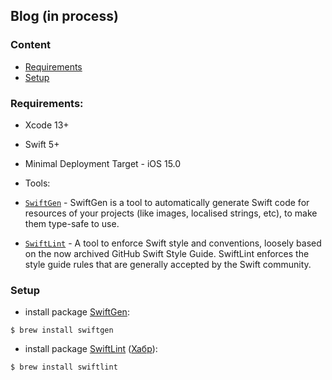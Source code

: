 ## Blog (in process)

### Content
- [Requirements](#requirements)
- [Setup](#how-to-configure)
###  <a name="requirements"></a> Requirements:
* Xcode 13+
* Swift 5+
* Minimal Deployment Target - iOS 15.0
* Tools:

* [`SwiftGen`](https://github.com/SwiftGen/SwiftGen) - SwiftGen is a tool to automatically generate Swift code for resources of your projects (like images, localised strings, etc), to make them type-safe to use.
* [`SwiftLint`](https://github.com/realm/SwiftLint) - A tool to enforce Swift style and conventions, loosely based on the now archived GitHub Swift Style Guide. SwiftLint enforces the style guide rules that are generally accepted by the Swift community.

###  <a name="how-to-configure"></a> Setup
* install package [SwiftGen](https://github.com/SwiftGen/SwiftGen):
```shell
$ brew install swiftgen
```
* install package [SwiftLint](https://github.com/realm/SwiftLint) ([Хабр](https://habr.com/ru/company/tinkoff/blog/317892/)):
```shell
$ brew install swiftlint
```
